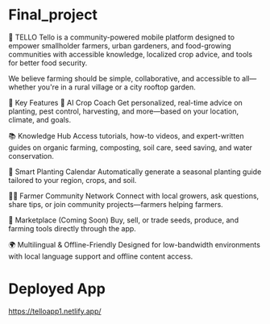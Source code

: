 # Final_project
🌱 TELLO
Tello is a community-powered mobile platform designed to empower smallholder farmers, urban gardeners, and food-growing communities with accessible knowledge, localized crop advice, and tools for better food security.

We believe farming should be simple, collaborative, and accessible to all—whether you're in a rural village or a city rooftop garden.

🚀 Key Features
🌾 AI Crop Coach
Get personalized, real-time advice on planting, pest control, harvesting, and more—based on your location, climate, and goals.

📚 Knowledge Hub
Access tutorials, how-to videos, and expert-written guides on organic farming, composting, soil care, seed saving, and water conservation.

📅 Smart Planting Calendar
Automatically generate a seasonal planting guide tailored to your region, crops, and soil.

👩‍🌾 Farmer Community Network
Connect with local growers, ask questions, share tips, or join community projects—farmers helping farmers.

🛒 Marketplace (Coming Soon)
Buy, sell, or trade seeds, produce, and farming tools directly through the app.

🌍 Multilingual & Offline-Friendly
Designed for low-bandwidth environments with local language support and offline content access.

# Deployed App
https://telloapp1.netlify.app/
